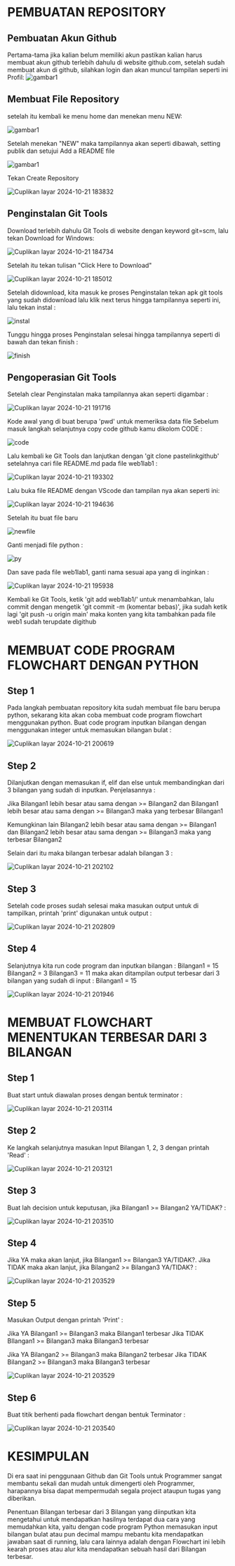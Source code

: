# PEMBUATAN REPOSITORY

## Pembuatan Akun Github
Pertama-tama jika kalian belum memiliki akun pastikan kalian harus membuat akun github terlebih dahulu di website github.com, setelah sudah membuat akun di github, silahkan login dan akan muncul tampilan seperti ini
Profil:
![gambar1](https://github.com/SethMacyy/web1lab1/blob/main/foto/Cuplikan%20layar%202024-10-21%20141427.png?raw=true)

## Membuat File Repository
setelah itu kembali ke menu home dan menekan menu NEW:

![gambar1](https://github.com/SethMacyy/web1lab1/blob/main/foto/new.png?raw=true)

Setelah menekan "NEW" maka tampilannya akan seperti dibawah, setting publik dan setujui Add a README file

![gambar1](https://github.com/SethMacyy/web1lab1/blob/main/foto/new12.png?raw=true)

Tekan Create Repository

![Cuplikan layar 2024-10-21 183832](https://github.com/user-attachments/assets/7119502b-d0be-4b2e-990a-6c54221429a0)

## Penginstalan Git Tools
Download terlebih dahulu Git Tools di website dengan keyword git=scm, lalu tekan Download for Windows:

![Cuplikan layar 2024-10-21 184734](https://github.com/user-attachments/assets/343e320f-3e71-43ac-8ec6-f436db73cdb1)

Setelah itu tekan tulisan "Click Here to Download"

![Cuplikan layar 2024-10-21 185012](https://github.com/user-attachments/assets/1274fd13-93cb-4fa5-aa3e-30d7a8d02b1a)

Setelah didownload, kita masuk ke proses Penginstalan tekan apk git tools yang sudah didownload lalu klik next terus hingga tampilannya seperti ini, lalu tekan instal :

![instal](https://github.com/user-attachments/assets/3f186f49-4641-4025-a956-c3eb608d8e71)

Tunggu hingga proses Penginstalan selesai hingga tampilannya seperti di bawah dan tekan finish :

![finish](https://github.com/user-attachments/assets/453d3d9c-27a7-4f9c-ae1e-a1f81ac6c4bc)

## Pengoperasian Git Tools

Setelah clear Penginstalan maka tampilannya akan seperti digambar :

![Cuplikan layar 2024-10-21 191716](https://github.com/user-attachments/assets/bbeba7f5-b1ed-4fcc-9d38-7b6e6c0ea6d4)

Kode awal yang di buat berupa 'pwd' untuk memeriksa data file Sebelum masuk langkah selanjutnya copy code github kamu dikolom CODE :

![code](https://github.com/user-attachments/assets/e94829c1-ed68-4ed3-8d37-ce84bfd7d8b2)

Lalu kembali ke Git Tools dan lanjutkan dengan 'git clone pastelinkgithub' setelahnya cari file README.md pada file web1lab1 :

![Cuplikan layar 2024-10-21 193302](https://github.com/user-attachments/assets/6eff5d6e-3cce-4c6e-b0d6-f3a599171eab)

Lalu buka file README dengan VScode dan tampilan nya akan seperti ini:

![Cuplikan layar 2024-10-21 194636](https://github.com/user-attachments/assets/3015926c-1b72-4eab-8a17-751e5cc6c549)

Setelah itu buat file baru

![newfile](https://github.com/user-attachments/assets/ac1be4a8-3cce-44f6-ba2d-4d9a170c34d0)

Ganti menjadi file python :

![py](https://github.com/user-attachments/assets/d4d6fa1d-6896-42f2-bd8b-2f7b0172d8c3)

Dan save pada file web1lab1, ganti nama sesuai apa yang di inginkan :

![Cuplikan layar 2024-10-21 195938](https://github.com/user-attachments/assets/60d9081c-5ad1-403c-9a4a-0ed2b1f91627)

Kembali ke Git Tools, ketik 'git add web1lab1/' untuk menambahkan, lalu commit dengan mengetik 'git commit -m (komentar bebas)', jika sudah ketik lagi 'git push -u origin main' maka konten yang kita tambahkan pada file web1 sudah terupdate digithub

# MEMBUAT CODE PROGRAM FLOWCHART DENGAN PYTHON

## Step 1

Pada langkah pembuatan repository kita sudah membuat file baru berupa python, sekarang kita akan coba membuat code program flowchart menggunakan python. Buat code program inputkan bilangan dengan menggunakan integer untuk memasukan bilangan bulat :

![Cuplikan layar 2024-10-21 200619](https://github.com/user-attachments/assets/9c145ce4-b178-43a6-9d5e-89bd618abab7)

## Step 2

Dilanjutkan dengan memasukan if, elif dan else untuk membandingkan dari 3 bilangan yang sudah di inputkan. Penjelasannya :

Jika Bilangan1 lebih besar atau sama dengan >= Bilangan2 dan Bilangan1 lebih besar atau sama dengan >= Bilangan3 maka yang terbesar Bilangan1

Kemungkinan lain Bilangan2 lebih besar atau sama dengan >= Bilangan1 dan Bilangan2 lebih besar atau sama dengan >= Bilangan3 maka yang terbesar Bilangan2

Selain dari itu maka bilangan terbesar adalah bilangan 3 :

![Cuplikan layar 2024-10-21 202102](https://github.com/user-attachments/assets/bfb98467-b664-4924-a398-2169d3b52aa5)

## Step 3

Setelah code proses sudah selesai maka masukan output untuk di tampilkan, printah 'print' digunakan untuk output :

![Cuplikan layar 2024-10-21 202809](https://github.com/user-attachments/assets/ceee25f4-7c1d-47b3-921c-a3a3958cecce)

## Step 4

Selanjutnya kita run code program dan inputkan bilangan : Bilangan1 = 15 Bilangan2 = 3 Bilangan3 = 11 maka akan ditampilan output terbesar dari 3 bilangan yang sudah di input : Bilangan1 = 15

![Cuplikan layar 2024-10-21 201946](https://github.com/user-attachments/assets/9a1e3a17-1de9-4daa-acc0-185a590cd944)

# MEMBUAT FLOWCHART MENENTUKAN TERBESAR DARI 3 BILANGAN

## Step 1

Buat start untuk diawalan proses dengan bentuk terminator :

![Cuplikan layar 2024-10-21 203114](https://github.com/user-attachments/assets/6e6fc446-9a04-4e6e-b0f5-715fd3212d30)

## Step 2

Ke langkah selanjutnya masukan Input Bilangan 1, 2, 3 dengan printah 'Read' :

![Cuplikan layar 2024-10-21 203121](https://github.com/user-attachments/assets/147b9046-6fb5-4457-9cf5-ddeb24908b8e)

## Step 3

Buat lah decision untuk keputusan, jika Bilangan1 >= Bilangan2 YA/TIDAK? :

![Cuplikan layar 2024-10-21 203510](https://github.com/user-attachments/assets/4fc522d0-048f-4456-8587-e15d069048ce)

## Step 4

Jika YA maka akan lanjut, jika Bilangan1 >= Bilangan3 YA/TIDAK?. Jika TIDAK maka akan lanjut, jika Bilangan2 >= Bilangan3 YA/TIDAK? :

![Cuplikan layar 2024-10-21 203529](https://github.com/user-attachments/assets/9e7502e2-122b-4efb-958d-d21c0d3488d7)

## Step 5

Masukan Output dengan printah 'Print' :

Jika YA Bilangan1 >= Bilangan3 maka Bilangan1 terbesar Jika TIDAK BIlangan1 >= Bilangan3 maka Bilangan3 terbesar

Jika YA Bilangan2 >= Bilangan3 maka Bilangan2 terbesar Jika TIDAK Bilangan2 >= Bilangan3 maka Bilangan3 terbesar

![Cuplikan layar 2024-10-21 203529](https://github.com/user-attachments/assets/79c6d770-e3b9-43af-9df8-8136a8d7dc3c)

## Step 6

Buat titik berhenti pada flowchart dengan bentuk Terminator :

![Cuplikan layar 2024-10-21 203540](https://github.com/user-attachments/assets/e389b0b1-ac71-4f5a-89fa-7e7744185c99)

# KESIMPULAN

Di era saat ini penggunaan Github dan Git Tools untuk Programmer sangat membantu sekali dan mudah untuk dimengerti oleh Programmer, harapannya bisa dapat mempermudah segala project ataupun tugas yang diberikan.

Penentuan Bilangan terbesar dari 3 Bilangan yang diinputkan kita mengetahui untuk mendapatkan hasilnya terdapat dua cara yang memudahkan kita, yaitu dengan code program Python memasukan input bilangan bulat atau pun decimal mampu mebantu kita mendapatkan jawaban saat di running, lalu cara lainnya adalah dengan Flowchart ini lebih kearah proses atau alur kita mendapatkan sebuah hasil dari Bilangan terbesar.

















